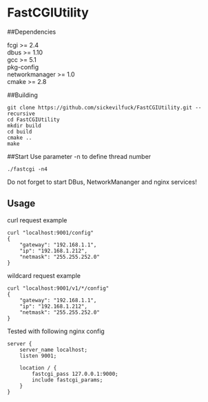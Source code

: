 # FastCGIUtility

##Dependencies

fcgi >= 2.4  
dbus >= 1.10  
gcc >= 5.1  
pkg-config  
networkmanager >= 1.0  
cmake >= 2.8

##Building
```
git clone https://github.com/sickevilfuck/FastCGIUtility.git --recursive
cd FastCGIUtility
mkdir build
cd build
cmake ..
make
```

##Start
Use parameter -n to define thread number
```
./fastcgi -n4
```
Do not forget to start DBus, NetworkMananger and nginx services!

## Usage
curl request example  

```
curl "localhost:9001/config"
{
    "gateway": "192.168.1.1",
    "ip": "192.168.1.212",
    "netmask": "255.255.252.0"
}
```

wildcard request example  

```
curl "localhost:9001/v1/*/config"
{
    "gateway": "192.168.1.1",
    "ip": "192.168.1.212",
    "netmask": "255.255.252.0"
}
```

Tested with following nginx config
```
server { 
    server_name localhost; 
    listen 9001;    

    location / { 
        fastcgi_pass 127.0.0.1:9000; 
        include fastcgi_params; 
    }   
}
```
